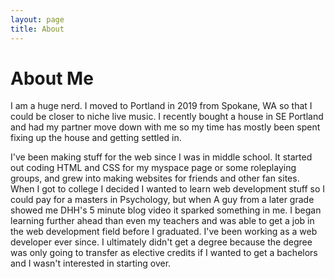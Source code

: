```yaml
---
layout: page
title: About
---
```

# About Me

I am a huge nerd. I moved to Portland in 2019 from Spokane, WA so that I could be closer to niche live music.  I recently bought a house in SE Portland and had my partner move down with me so my time has mostly been spent fixing up the house and getting settled in.

I've been making stuff for the web since I was in middle school.  It started out coding HTML and CSS for my myspace page or some roleplaying groups, and grew into making websites for friends and other fan sites.  When I got to college I decided I wanted to learn web development stuff so I could pay for a masters in Psychology, but when A guy from a later grade showed me DHH's 5 minute blog video it sparked something in me.  I began learning further ahead than even my teachers and was able to get a job in the web development field before I graduated.  I've been working as a web developer ever since.  I ultimately didn't get a degree because the degree was only going to transfer as elective credits if I wanted to get a bachelors and I wasn't interested in starting over.

